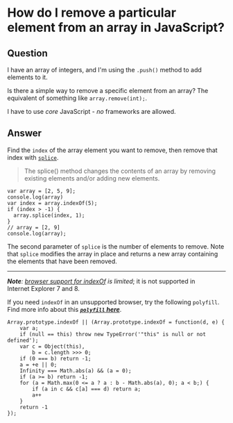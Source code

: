 
# How do I remove a particular element from an array in JavaScript?

## Question
        
I have an array of integers, and I'm using the `.push()` method to add elements to it.

Is there a simple way to remove a specific element from an array? The equivalent of something like `array.remove(int);`.

I have to use _core_ JavaScript - _no_ frameworks are allowed.

## Answer
        
Find the `index` of the array element you want to remove, then remove that index with [`splice`](https://developer.mozilla.org/en-US/docs/Web/JavaScript/Reference/Global_Objects/Array/splice).

> The splice() method changes the contents of an array by removing existing elements and/or adding new elements.

    var array = [2, 5, 9];
    console.log(array)
    var index = array.indexOf(5);
    if (index > -1) {
      array.splice(index, 1);
    }
    // array = [2, 9]
    console.log(array);

The second parameter of `splice` is the number of elements to remove. Note that `splice` modifies the array in place and returns a new array containing the elements that have been removed.

* * *

**_Note_**_: [browser support for indexOf](http://kangax.github.io/compat-table/es5/#test-Array.prototype.indexOf) is limited_; it is not supported in Internet Explorer 7 and 8.

If you need `indexOf` in an unsupported browser, try the following `polyfill`. Find more info about this [**_`polyfill` here_**](https://developer.mozilla.org/en-US/docs/Web/JavaScript/Reference/Global_Objects/Array/indexOf#Polyfill).

    Array.prototype.indexOf || (Array.prototype.indexOf = function(d, e) {
        var a;
        if (null == this) throw new TypeError('"this" is null or not defined');
        var c = Object(this),
            b = c.length >>> 0;
        if (0 === b) return -1;
        a = +e || 0;
        Infinity === Math.abs(a) && (a = 0);
        if (a >= b) return -1;
        for (a = Math.max(0 <= a ? a : b - Math.abs(a), 0); a < b;) {
            if (a in c && c[a] === d) return a;
            a++
        }
        return -1
    });
